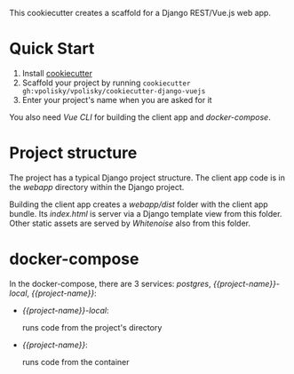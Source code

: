 This cookiecutter creates a scaffold for a Django REST/Vue.js web app.

# Quick Start

1. Install <a href="https://github.com/audreyr/cookiecutter">cookiecutter</a>
2. Scaffold your project by running `cookiecutter gh:vpolisky/vpolisky/cookiecutter-django-vuejs`
3. Enter your project's name when you are asked for it

You also need _Vue CLI_ for building the client app and _docker-compose_.

# Project structure

The project has a typical Django project structure. The client app code is in the _webapp_ directory within the 
Django project.

Building the client app creates a _webapp/dist_ folder with the client app bundle. Its _index.html_ is
server via a Django template view from this folder. Other static assets are served by _Whitenoise_ also
from this folder.

# docker-compose

In the docker-compose, there are 3 services: _postgres_, _{{project-name}}-local_, _{{project-name}}_:

+ _{{project-name}}-local_:

    runs code from the project's directory
    
+ _{{project-name}}_:

    runs code from the container
    